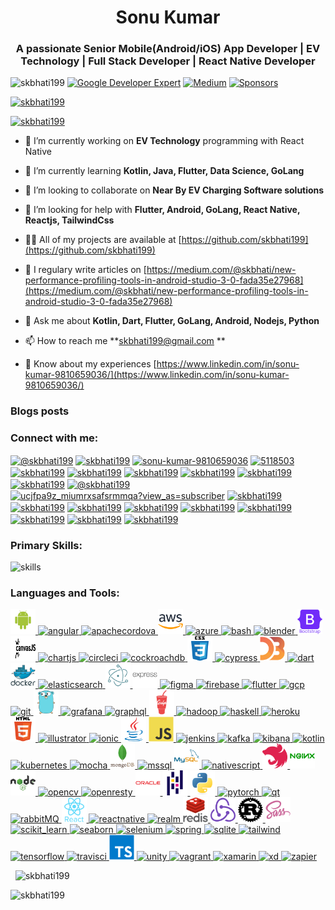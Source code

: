 <h1 align="center">Sonu Kumar</h1>
<h3 align="center">A passionate Senior Mobile(Android/iOS) App Developer | EV Technology | Full Stack Developer | React Native Developer</h3>

<p align="left"> <img src="https://komarev.com/ghpvc/?username=skbhati199&label=Profile%20views&color=0e75b6&style=flat" alt="skbhati199" /> 
<a href="https://g.dev/skbhati199"><img alt="Google Developer Expert" src="https://img.shields.io/endpoint?color=blue&label=Google%20Expert%20Developer&logo=android&style=plastic&url=https%3A%2F%2Fraw.githubusercontent.com%2Fskbhati199%2Fskbhati199%2Fmaster%2Fprofile"/></a> 
 <a href="https://medium.com/@skbhati199"><img alt="Medium" src="https://img.shields.io/badge/Medium-skbhati199-blue"/></a>
<a href="https://github.com/sponsors/skbhati199"><img alt="Sponsors" src="https://img.shields.io/badge/Github-Sponsors-pink"/></a>

  
  
</p>

<p align="left"> <a href="https://github.com/ryo-ma/github-profile-trophy"><img src="https://github-profile-trophy.vercel.app/?username=skbhati199&theme=onedark" alt="skbhati199" /></a> </p>
<!-- <p>&nbsp;<img align="center" src="https://github-readme-stats.vercel.app/api?username=skbhati199&show_icons=true&locale=en&theme=onedark" alt="skbhati199" /></p> -->
<p align="left"> <a href="https://twitter.com/skbhati199" target="blank"><img src="https://img.shields.io/twitter/follow/skbhati199?logo=twitter&style=for-the-badge" alt="skbhati199" /></a> </p>

- 🔭 I’m currently working on **EV Technology** programming with React Native

- 🌱 I’m currently learning **Kotlin, Java, Flutter, Data Science, GoLang**

- 👯 I’m looking to collaborate on **Near By EV Charging Software solutions**

- 🤝 I’m looking for help with **Flutter, Android, GoLang, React Native, Reactjs, TailwindCss**

- 👨‍💻 All of my projects are available at [https://github.com/skbhati199](https://github.com/skbhati199)

- 📝 I regulary write articles on [https://medium.com/@skbhati/new-performance-profiling-tools-in-android-studio-3-0-fada35e27968](https://medium.com/@skbhati/new-performance-profiling-tools-in-android-studio-3-0-fada35e27968)

- 💬 Ask me about **Kotlin, Dart, Flutter, GoLang, Android, Nodejs, Python**

- 📫 How to reach me **skbhati199@gmail.com **

- 📄 Know about my experiences [https://www.linkedin.com/in/sonu-kumar-9810659036/](https://www.linkedin.com/in/sonu-kumar-9810659036/)

### Blogs posts
<!-- BLOG-POST-LIST:START -->
<!-- BLOG-POST-LIST:END -->

<h3 align="left">Connect with me:</h3>
<p align="left" style="color: white;filter: brightness(1) invert(0);">
<a href="https://dev.to/@skbhati199" target="blank"><img  align="center" src="https://cdn.jsdelivr.net/npm/simple-icons@3.0.1/icons/dev-dot-to.svg" alt="@skbhati199" height="30" width="40" /></a>
<a href="https://twitter.com/skbhati199" target="blank"><img align="center" src="https://cdn.jsdelivr.net/npm/simple-icons@3.0.1/icons/twitter.svg" alt="skbhati199" height="30" width="40" /></a>
<a href="https://linkedin.com/in/sonu-kumar-9810659036" target="blank"><img align="center" src="https://cdn.jsdelivr.net/npm/simple-icons@3.0.1/icons/linkedin.svg" alt="sonu-kumar-9810659036" height="30" width="40" /></a>
<a href="https://stackoverflow.com/users/5118503" target="blank"><img align="center" src="https://cdn.jsdelivr.net/npm/simple-icons@3.0.1/icons/stackoverflow.svg" alt="5118503" height="30" width="40" /></a>
<a href="https://codesandbox.com/skbhati199" target="blank"><img align="center" src="https://cdn.jsdelivr.net/npm/simple-icons@3.0.1/icons/codesandbox.svg" alt="skbhati199" height="30" width="40" /></a>
<a href="https://kaggle.com/skbhati199" target="blank"><img align="center" src="https://cdn.jsdelivr.net/npm/simple-icons@3.0.1/icons/kaggle.svg" alt="skbhati199" height="30" width="40" /></a>
<a href="https://fb.com/skbhati199" target="blank"><img align="center" src="https://cdn.jsdelivr.net/npm/simple-icons@3.0.1/icons/facebook.svg" alt="skbhati199" height="30" width="40" /></a>
<a href="https://instagram.com/skbhati199" target="blank"><img align="center" src="https://cdn.jsdelivr.net/npm/simple-icons@3.0.1/icons/instagram.svg" alt="skbhati199" height="30" width="40" /></a>
<a href="https://dribbble.com/skbhati199" target="blank"><img align="center" src="https://cdn.jsdelivr.net/npm/simple-icons@3.0.1/icons/dribbble.svg" alt="skbhati199" height="30" width="40" /></a>
<a href="https://www.behance.net/skbhati199" target="blank"><img align="center" src="https://cdn.jsdelivr.net/npm/simple-icons@3.0.1/icons/behance.svg" alt="skbhati199" height="30" width="40" /></a>
<a href="https://medium.com/@skbhati199" target="blank"><img align="center" src="https://cdn.jsdelivr.net/npm/simple-icons@3.0.1/icons/medium.svg" alt="@skbhati199" height="30" width="40" /></a>
<a href="https://www.youtube.com/c/ucjfpa9z_miumrxsafsrmmqa?view_as=subscriber" target="blank"><img align="center" src="https://cdn.jsdelivr.net/npm/simple-icons@3.0.1/icons/youtube.svg" alt="ucjfpa9z_miumrxsafsrmmqa?view_as=subscriber" height="30" width="40" /></a>
<a href="https://www.codechef.com/users/skbhati199" target="blank"><img align="center" src="https://cdn.jsdelivr.net/npm/simple-icons@3.1.0/icons/codechef.svg" alt="skbhati199" height="30" width="40" /></a>
<a href="https://www.hackerrank.com/skbhati199" target="blank"><img align="center" src="https://cdn.jsdelivr.net/npm/simple-icons@3.0.1/icons/hackerrank.svg" alt="skbhati199" height="30" width="40" /></a>
<a href="https://codeforces.com/profile/skbhati199" target="blank"><img align="center" src="https://cdn.jsdelivr.net/npm/simple-icons@3.0.1/icons/codeforces.svg" alt="skbhati199" height="30" width="40" /></a>
<a href="https://www.leetcode.com/skbhati199" target="blank"><img align="center" src="https://cdn.jsdelivr.net/npm/simple-icons@3.0.1/icons/leetcode.svg" alt="skbhati199" height="30" width="40" /></a>
<a href="https://www.hackerearth.com/skbhati199" target="blank"><img align="center" src="https://cdn.jsdelivr.net/npm/simple-icons@3.0.1/icons/hackerearth.svg" alt="skbhati199" height="30" width="40" /></a>
<a href="https://auth.geeksforgeeks.org/user/skbhati199" target="blank"><img align="center" src="https://cdn.jsdelivr.net/npm/simple-icons@3.0.1/icons/geeksforgeeks.svg" alt="skbhati199" height="30" width="40" /></a>
<a href="https://www.topcoder.com/members/skbhati199" target="blank"><img align="center" src="https://cdn.jsdelivr.net/npm/simple-icons@3.0.1/icons/topcoder.svg" alt="skbhati199" height="30" width="40" /></a>
<a href="https://discord.gg/skbhati199" target="blank"><img align="center" src="https://cdn.jsdelivr.net/npm/simple-icons@3.0.1/icons/discord.svg" alt="skbhati199" height="30" width="40" /></a>
<a href="/skbhati199" target="blank"><img align="center" src="https://cdn.jsdelivr.net/npm/simple-icons@3.0.1/icons/rss.svg" alt="skbhati199" height="30" width="40" /></a>
</p>

<h3 align="left">Primary Skills:</h3>
 <img src="https://skillicons.dev/icons?i=nextjs,react,reactivex,redis,nestjs,docker,kubernetes,ts,tailwind,planetscale,prisma,postgres,supabase,flutter,android,java,kotlin,swift)](https://skillicons.dev" alt="skills" width="100%" height="200"/>

<h3 align="left">Languages and Tools:</h3>
<p align="left"> <a href="https://developer.android.com" target="_blank" rel="noreferrer"> <img src="https://raw.githubusercontent.com/devicons/devicon/master/icons/android/android-original-wordmark.svg" alt="android" width="40" height="40"/> </a> <a href="https://angular.io" target="_blank" rel="noreferrer"> <img src="https://angular.io/assets/images/logos/angular/angular.svg" alt="angular" width="40" height="40"/> </a> <a href="https://cordova.apache.org/" target="_blank" rel="noreferrer"> <img src="https://www.vectorlogo.zone/logos/apache_cordova/apache_cordova-icon.svg" alt="apachecordova" width="40" height="40"/> </a> <a href="https://aws.amazon.com" target="_blank" rel="noreferrer"> <img src="https://raw.githubusercontent.com/devicons/devicon/master/icons/amazonwebservices/amazonwebservices-original-wordmark.svg" alt="aws" width="40" height="40"/> </a> <a href="https://azure.microsoft.com/en-in/" target="_blank" rel="noreferrer"> <img src="https://www.vectorlogo.zone/logos/microsoft_azure/microsoft_azure-icon.svg" alt="azure" width="40" height="40"/> </a> <a href="https://www.gnu.org/software/bash/" target="_blank" rel="noreferrer"> <img src="https://www.vectorlogo.zone/logos/gnu_bash/gnu_bash-icon.svg" alt="bash" width="40" height="40"/> </a> <a href="https://www.blender.org/" target="_blank" rel="noreferrer"> <img src="https://download.blender.org/branding/community/blender_community_badge_white.svg" alt="blender" width="40" height="40"/> </a> <a href="https://getbootstrap.com" target="_blank" rel="noreferrer"> <img src="https://raw.githubusercontent.com/devicons/devicon/master/icons/bootstrap/bootstrap-plain-wordmark.svg" alt="bootstrap" width="40" height="40"/> </a> <a href="https://canvasjs.com" target="_blank" rel="noreferrer"> <img src="https://raw.githubusercontent.com/Hardik0307/Hardik0307/master/assets/canvasjs-charts.svg" alt="canvasjs" width="40" height="40"/> </a> <a href="https://www.chartjs.org" target="_blank" rel="noreferrer"> <img src="https://www.chartjs.org/media/logo-title.svg" alt="chartjs" width="40" height="40"/> </a> <a href="https://circleci.com" target="_blank" rel="noreferrer"> <img src="https://www.vectorlogo.zone/logos/circleci/circleci-icon.svg" alt="circleci" width="40" height="40"/> </a> <a href="https://www.cockroachlabs.com/product/cockroachdb/" target="_blank" rel="noreferrer"> <img src="https://cdn.worldvectorlogo.com/logos/cockroachdb.svg" alt="cockroachdb" width="40" height="40"/> </a> <a href="https://www.w3schools.com/css/" target="_blank" rel="noreferrer"> <img src="https://raw.githubusercontent.com/devicons/devicon/master/icons/css3/css3-original-wordmark.svg" alt="css3" width="40" height="40"/> </a> <a href="https://www.cypress.io" target="_blank" rel="noreferrer"> <img src="https://raw.githubusercontent.com/simple-icons/simple-icons/6e46ec1fc23b60c8fd0d2f2ff46db82e16dbd75f/icons/cypress.svg" alt="cypress" width="40" height="40"/> </a> <a href="https://d3js.org/" target="_blank" rel="noreferrer"> <img src="https://raw.githubusercontent.com/devicons/devicon/master/icons/d3js/d3js-original.svg" alt="d3js" width="40" height="40"/> </a> <a href="https://dart.dev" target="_blank" rel="noreferrer"> <img src="https://www.vectorlogo.zone/logos/dartlang/dartlang-icon.svg" alt="dart" width="40" height="40"/> </a> <a href="https://www.docker.com/" target="_blank" rel="noreferrer"> <img src="https://raw.githubusercontent.com/devicons/devicon/master/icons/docker/docker-original-wordmark.svg" alt="docker" width="40" height="40"/> </a> <a href="https://www.elastic.co" target="_blank" rel="noreferrer"> <img src="https://www.vectorlogo.zone/logos/elastic/elastic-icon.svg" alt="elasticsearch" width="40" height="40"/> </a> <a href="https://www.electronjs.org" target="_blank" rel="noreferrer"> <img src="https://raw.githubusercontent.com/devicons/devicon/master/icons/electron/electron-original.svg" alt="electron" width="40" height="40"/> </a> <a href="https://expressjs.com" target="_blank" rel="noreferrer"> <img src="https://raw.githubusercontent.com/devicons/devicon/master/icons/express/express-original-wordmark.svg" alt="express" width="40" height="40"/> </a> <a href="https://www.figma.com/" target="_blank" rel="noreferrer"> <img src="https://www.vectorlogo.zone/logos/figma/figma-icon.svg" alt="figma" width="40" height="40"/> </a> <a href="https://firebase.google.com/" target="_blank" rel="noreferrer"> <img src="https://www.vectorlogo.zone/logos/firebase/firebase-icon.svg" alt="firebase" width="40" height="40"/> </a> <a href="https://flutter.dev" target="_blank" rel="noreferrer"> <img src="https://www.vectorlogo.zone/logos/flutterio/flutterio-icon.svg" alt="flutter" width="40" height="40"/> </a> <a href="https://cloud.google.com" target="_blank" rel="noreferrer"> <img src="https://www.vectorlogo.zone/logos/google_cloud/google_cloud-icon.svg" alt="gcp" width="40" height="40"/> </a> <a href="https://git-scm.com/" target="_blank" rel="noreferrer"> <img src="https://www.vectorlogo.zone/logos/git-scm/git-scm-icon.svg" alt="git" width="40" height="40"/> </a> <a href="https://golang.org" target="_blank" rel="noreferrer"> <img src="https://raw.githubusercontent.com/devicons/devicon/master/icons/go/go-original.svg" alt="go" width="40" height="40"/> </a> <a href="https://grafana.com" target="_blank" rel="noreferrer"> <img src="https://www.vectorlogo.zone/logos/grafana/grafana-icon.svg" alt="grafana" width="40" height="40"/> </a> <a href="https://graphql.org" target="_blank" rel="noreferrer"> <img src="https://www.vectorlogo.zone/logos/graphql/graphql-icon.svg" alt="graphql" width="40" height="40"/> </a> <a href="https://gulpjs.com" target="_blank" rel="noreferrer"> <img src="https://raw.githubusercontent.com/devicons/devicon/master/icons/gulp/gulp-plain.svg" alt="gulp" width="40" height="40"/> </a> <a href="https://hadoop.apache.org/" target="_blank" rel="noreferrer"> <img src="https://www.vectorlogo.zone/logos/apache_hadoop/apache_hadoop-icon.svg" alt="hadoop" width="40" height="40"/> </a> <a href="https://www.haskell.org/" target="_blank" rel="noreferrer"> <img src="https://upload.wikimedia.org/wikipedia/commons/1/1c/Haskell-Logo.svg" alt="haskell" width="40" height="40"/> </a> <a href="https://heroku.com" target="_blank" rel="noreferrer"> <img src="https://www.vectorlogo.zone/logos/heroku/heroku-icon.svg" alt="heroku" width="40" height="40"/> </a> <a href="https://www.w3.org/html/" target="_blank" rel="noreferrer"> <img src="https://raw.githubusercontent.com/devicons/devicon/master/icons/html5/html5-original-wordmark.svg" alt="html5" width="40" height="40"/> </a> <a href="https://www.adobe.com/in/products/illustrator.html" target="_blank" rel="noreferrer"> <img src="https://www.vectorlogo.zone/logos/adobe_illustrator/adobe_illustrator-icon.svg" alt="illustrator" width="40" height="40"/> </a> <a href="https://ionicframework.com" target="_blank" rel="noreferrer"> <img src="https://upload.wikimedia.org/wikipedia/commons/d/d1/Ionic_Logo.svg" alt="ionic" width="40" height="40"/> </a> <a href="https://www.java.com" target="_blank" rel="noreferrer"> <img src="https://raw.githubusercontent.com/devicons/devicon/master/icons/java/java-original.svg" alt="java" width="40" height="40"/> </a> <a href="https://developer.mozilla.org/en-US/docs/Web/JavaScript" target="_blank" rel="noreferrer"> <img src="https://raw.githubusercontent.com/devicons/devicon/master/icons/javascript/javascript-original.svg" alt="javascript" width="40" height="40"/> </a> <a href="https://www.jenkins.io" target="_blank" rel="noreferrer"> <img src="https://www.vectorlogo.zone/logos/jenkins/jenkins-icon.svg" alt="jenkins" width="40" height="40"/> </a> <a href="https://kafka.apache.org/" target="_blank" rel="noreferrer"> <img src="https://www.vectorlogo.zone/logos/apache_kafka/apache_kafka-icon.svg" alt="kafka" width="40" height="40"/> </a> <a href="https://www.elastic.co/kibana" target="_blank" rel="noreferrer"> <img src="https://www.vectorlogo.zone/logos/elasticco_kibana/elasticco_kibana-icon.svg" alt="kibana" width="40" height="40"/> </a> <a href="https://kotlinlang.org" target="_blank" rel="noreferrer"> <img src="https://www.vectorlogo.zone/logos/kotlinlang/kotlinlang-icon.svg" alt="kotlin" width="40" height="40"/> </a> <a href="https://kubernetes.io" target="_blank" rel="noreferrer"> <img src="https://www.vectorlogo.zone/logos/kubernetes/kubernetes-icon.svg" alt="kubernetes" width="40" height="40"/> </a> <a href="https://mochajs.org" target="_blank" rel="noreferrer"> <img src="https://www.vectorlogo.zone/logos/mochajs/mochajs-icon.svg" alt="mocha" width="40" height="40"/> </a> <a href="https://www.mongodb.com/" target="_blank" rel="noreferrer"> <img src="https://raw.githubusercontent.com/devicons/devicon/master/icons/mongodb/mongodb-original-wordmark.svg" alt="mongodb" width="40" height="40"/> </a> <a href="https://www.microsoft.com/en-us/sql-server" target="_blank" rel="noreferrer"> <img src="https://www.svgrepo.com/show/303229/microsoft-sql-server-logo.svg" alt="mssql" width="40" height="40"/> </a> <a href="https://www.mysql.com/" target="_blank" rel="noreferrer"> <img src="https://raw.githubusercontent.com/devicons/devicon/master/icons/mysql/mysql-original-wordmark.svg" alt="mysql" width="40" height="40"/> </a> <a href="https://nativescript.org/" target="_blank" rel="noreferrer"> <img src="https://raw.githubusercontent.com/detain/svg-logos/780f25886640cef088af994181646db2f6b1a3f8/svg/nativescript.svg" alt="nativescript" width="40" height="40"/> </a> <a href="https://nestjs.com/" target="_blank" rel="noreferrer"> <img src="https://raw.githubusercontent.com/devicons/devicon/master/icons/nestjs/nestjs-plain.svg" alt="nestjs" width="40" height="40"/> </a> <a href="https://www.nginx.com" target="_blank" rel="noreferrer"> <img src="https://raw.githubusercontent.com/devicons/devicon/master/icons/nginx/nginx-original.svg" alt="nginx" width="40" height="40"/> </a> <a href="https://nodejs.org" target="_blank" rel="noreferrer"> <img src="https://raw.githubusercontent.com/devicons/devicon/master/icons/nodejs/nodejs-original-wordmark.svg" alt="nodejs" width="40" height="40"/> </a> <a href="https://opencv.org/" target="_blank" rel="noreferrer"> <img src="https://www.vectorlogo.zone/logos/opencv/opencv-icon.svg" alt="opencv" width="40" height="40"/> </a> <a href="https://openresty.org/" target="_blank" rel="noreferrer"> <img src="https://openresty.org/images/logo.png" alt="openresty" width="40" height="40"/> </a> <a href="https://www.oracle.com/" target="_blank" rel="noreferrer"> <img src="https://raw.githubusercontent.com/devicons/devicon/master/icons/oracle/oracle-original.svg" alt="oracle" width="40" height="40"/> </a> <a href="https://pandas.pydata.org/" target="_blank" rel="noreferrer"> <img src="https://raw.githubusercontent.com/devicons/devicon/2ae2a900d2f041da66e950e4d48052658d850630/icons/pandas/pandas-original.svg" alt="pandas" width="40" height="40"/> </a> <a href="https://www.python.org" target="_blank" rel="noreferrer"> <img src="https://raw.githubusercontent.com/devicons/devicon/master/icons/python/python-original.svg" alt="python" width="40" height="40"/> </a> <a href="https://pytorch.org/" target="_blank" rel="noreferrer"> <img src="https://www.vectorlogo.zone/logos/pytorch/pytorch-icon.svg" alt="pytorch" width="40" height="40"/> </a> <a href="https://www.qt.io/" target="_blank" rel="noreferrer"> <img src="https://upload.wikimedia.org/wikipedia/commons/0/0b/Qt_logo_2016.svg" alt="qt" width="40" height="40"/> </a> <a href="https://www.rabbitmq.com" target="_blank" rel="noreferrer"> <img src="https://www.vectorlogo.zone/logos/rabbitmq/rabbitmq-icon.svg" alt="rabbitMQ" width="40" height="40"/> </a> <a href="https://reactjs.org/" target="_blank" rel="noreferrer"> <img src="https://raw.githubusercontent.com/devicons/devicon/master/icons/react/react-original-wordmark.svg" alt="react" width="40" height="40"/> </a> <a href="https://reactnative.dev/" target="_blank" rel="noreferrer"> <img src="https://reactnative.dev/img/header_logo.svg" alt="reactnative" width="40" height="40"/> </a> <a href="https://realm.io/" target="_blank" rel="noreferrer"> <img src="https://raw.githubusercontent.com/bestofjs/bestofjs-webui/8665e8c267a0215f3159df28b33c365198101df5/public/logos/realm.svg" alt="realm" width="40" height="40"/> </a> <a href="https://redis.io" target="_blank" rel="noreferrer"> <img src="https://raw.githubusercontent.com/devicons/devicon/master/icons/redis/redis-original-wordmark.svg" alt="redis" width="40" height="40"/> </a> <a href="https://redux.js.org" target="_blank" rel="noreferrer"> <img src="https://raw.githubusercontent.com/devicons/devicon/master/icons/redux/redux-original.svg" alt="redux" width="40" height="40"/> </a> <a href="https://www.rust-lang.org" target="_blank" rel="noreferrer"> <img src="https://raw.githubusercontent.com/devicons/devicon/master/icons/rust/rust-plain.svg" alt="rust" width="40" height="40"/> </a> <a href="https://sass-lang.com" target="_blank" rel="noreferrer"> <img src="https://raw.githubusercontent.com/devicons/devicon/master/icons/sass/sass-original.svg" alt="sass" width="40" height="40"/> </a> <a href="https://scikit-learn.org/" target="_blank" rel="noreferrer"> <img src="https://upload.wikimedia.org/wikipedia/commons/0/05/Scikit_learn_logo_small.svg" alt="scikit_learn" width="40" height="40"/> </a> <a href="https://seaborn.pydata.org/" target="_blank" rel="noreferrer"> <img src="https://seaborn.pydata.org/_images/logo-mark-lightbg.svg" alt="seaborn" width="40" height="40"/> </a> <a href="https://www.selenium.dev" target="_blank" rel="noreferrer"> <img src="https://raw.githubusercontent.com/detain/svg-logos/780f25886640cef088af994181646db2f6b1a3f8/svg/selenium-logo.svg" alt="selenium" width="40" height="40"/> </a> <a href="https://spring.io/" target="_blank" rel="noreferrer"> <img src="https://www.vectorlogo.zone/logos/springio/springio-icon.svg" alt="spring" width="40" height="40"/> </a> <a href="https://www.sqlite.org/" target="_blank" rel="noreferrer"> <img src="https://www.vectorlogo.zone/logos/sqlite/sqlite-icon.svg" alt="sqlite" width="40" height="40"/> </a> <a href="https://tailwindcss.com/" target="_blank" rel="noreferrer"> <img src="https://www.vectorlogo.zone/logos/tailwindcss/tailwindcss-icon.svg" alt="tailwind" width="40" height="40"/> </a> <a href="https://www.tensorflow.org" target="_blank" rel="noreferrer"> <img src="https://www.vectorlogo.zone/logos/tensorflow/tensorflow-icon.svg" alt="tensorflow" width="40" height="40"/> </a> <a href="https://travis-ci.org" target="_blank" rel="noreferrer"> <img src="https://www.vectorlogo.zone/logos/travis-ci/travis-ci-icon.svg" alt="travisci" width="40" height="40"/> </a> <a href="https://www.typescriptlang.org/" target="_blank" rel="noreferrer"> <img src="https://raw.githubusercontent.com/devicons/devicon/master/icons/typescript/typescript-original.svg" alt="typescript" width="40" height="40"/> </a> <a href="https://unity.com/" target="_blank" rel="noreferrer"> <img src="https://www.vectorlogo.zone/logos/unity3d/unity3d-icon.svg" alt="unity" width="40" height="40"/> </a> <a href="https://www.vagrantup.com/" target="_blank" rel="noreferrer"> <img src="https://www.vectorlogo.zone/logos/vagrantup/vagrantup-icon.svg" alt="vagrant" width="40" height="40"/> </a> <a href="https://dotnet.microsoft.com/apps/xamarin" target="_blank" rel="noreferrer"> <img src="https://raw.githubusercontent.com/detain/svg-logos/780f25886640cef088af994181646db2f6b1a3f8/svg/xamarin.svg" alt="xamarin" width="40" height="40"/> </a> <a href="https://www.adobe.com/products/xd.html" target="_blank" rel="noreferrer"> <img src="https://cdn.worldvectorlogo.com/logos/adobe-xd.svg" alt="xd" width="40" height="40"/> </a> <a href="https://zapier.com" target="_blank" rel="noreferrer"> <img src="https://www.vectorlogo.zone/logos/zapier/zapier-icon.svg" alt="zapier" width="40" height="40"/> </a> </p>

<p>&nbsp; <img src="https://github-readme-stats.vercel.app/api/top-langs?username=skbhati199&show_icons=true&locale=en&layout=compact&theme=onedark" alt="skbhati199" /></p>


<p><img src="https://github-readme-streak-stats.herokuapp.com/?user=skbhati199&theme=onedark" alt="skbhati199" /></p>


